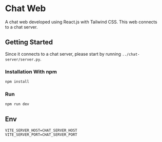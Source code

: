 # Chat Web
A chat web developed using React.js with Tailwind CSS. This web connects to a chat server.
## Getting Started
Since it connects to a chat server, please start by running `../chat-server/server.py`.
### Installation With npm
```bash
npm install
```
### Run
```bash
npm run dev
```
## Env
```
VITE_SERVER_HOST=CHAT_SERVER_HOST
VITE_SERVER_PORT=CHAT_SERVER_PORT
```
